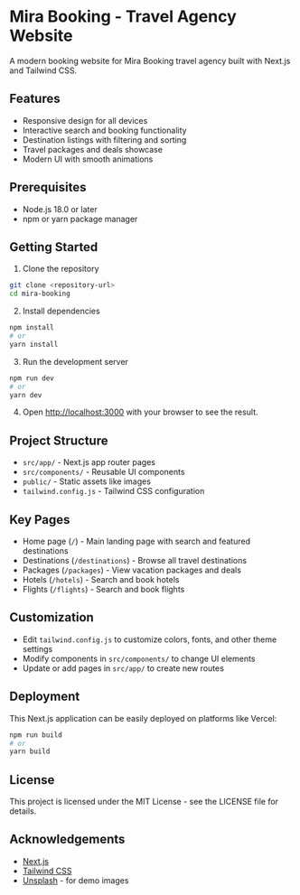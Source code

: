 # Mira Booking - Travel Agency Website

A modern booking website for Mira Booking travel agency built with Next.js and Tailwind CSS.

## Features

- Responsive design for all devices
- Interactive search and booking functionality
- Destination listings with filtering and sorting
- Travel packages and deals showcase
- Modern UI with smooth animations

## Prerequisites

- Node.js 18.0 or later
- npm or yarn package manager

## Getting Started

1. Clone the repository

```bash
git clone <repository-url>
cd mira-booking
```

2. Install dependencies

```bash
npm install
# or
yarn install
```

3. Run the development server

```bash
npm run dev
# or
yarn dev
```

4. Open [http://localhost:3000](http://localhost:3000) with your browser to see the result.

## Project Structure

- `src/app/` - Next.js app router pages
- `src/components/` - Reusable UI components
- `public/` - Static assets like images
- `tailwind.config.js` - Tailwind CSS configuration

## Key Pages

- Home page (`/`) - Main landing page with search and featured destinations
- Destinations (`/destinations`) - Browse all travel destinations
- Packages (`/packages`) - View vacation packages and deals
- Hotels (`/hotels`) - Search and book hotels
- Flights (`/flights`) - Search and book flights

## Customization

- Edit `tailwind.config.js` to customize colors, fonts, and other theme settings
- Modify components in `src/components/` to change UI elements
- Update or add pages in `src/app/` to create new routes

## Deployment

This Next.js application can be easily deployed on platforms like Vercel:

```bash
npm run build
# or
yarn build
```

## License

This project is licensed under the MIT License - see the LICENSE file for details.

## Acknowledgements

- [Next.js](https://nextjs.org/)
- [Tailwind CSS](https://tailwindcss.com/)
- [Unsplash](https://unsplash.com/) - for demo images 
